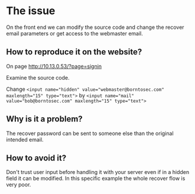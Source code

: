 # The issue
On the front end we can modify the source code and change the recover email parameters or get access to the webmaster email.

## How to reproduce it on the website?
On page http://10.13.0.53/?page=signin

Examine the source code.

Change
`<input name="hidden" value="webmaster@borntosec.com" maxlength="15" type="text">`
by 
`<input name="mail" value="bob@borntosec.com" maxlength="15" type="text">`



## Why is it a problem?
The recover password can be sent to someone else than the original intended email.

## How to avoid it?
Don't trust user input before handling it with your server even if in a hidden field it can be modified.
In this specific example the whole recover flow is very poor.
